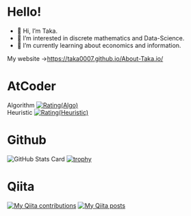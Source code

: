 # Hello!
- 👋 Hi, I’m Taka.
- 👀 I’m interested in discrete mathematics and Data-Science.
- 🌱 I’m currently learning about economics and information.<br>

My website
→https://taka0007.github.io/About-Taka.io/

# AtCoder
Algorithm
[![Rating(Algo)](https://img.shields.io/endpoint?url=https%3A%2F%2Fatcoder-badges.now.sh%2Fapi%2Fatcoder%2Fjson%2FTaka007)](https://atcoder.jp/users/Taka007)
<br>
Heuristic
[![Rating(Heuristic)](https://badgen.org/img/atcoder/Taka007/rating/heuristic?style=plastic)](https://atcoder.jp/users/Taka007?contestType=heuristic)



# Github
![GitHub Stats Card](https://github-readme-stats.vercel.app/api?username=Taka0007&show_icons=true&count_private=true&theme=vue)
[![trophy](https://github-profile-trophy.vercel.app/?username=Taka0007&theme=onedark)](https://github.com/ryo-ma/github-profile-trophy)


# Qiita
[![My Qiita contributions](https://qiita-badge.apiapi.app/s/Taka-007/contributions.svg)](http://qiita.com/Taka-007)
[![My Qiita posts](https://qiita-badge.apiapi.app/s/Taka-007/posts.svg)](http://qiita.com/Taka-007)
